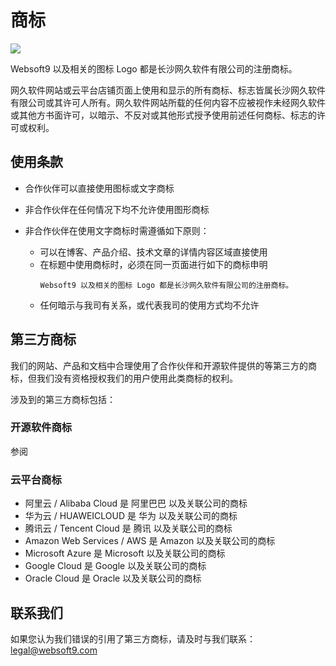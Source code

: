 # 商标

![](https://libs.websoft9.com/common/websoft9-logo.png)

Websoft9 以及相关的图标 Logo 都是长沙网久软件有限公司的注册商标。  

网久软件网站或云平台店铺页面上使用和显示的所有商标、标志皆属长沙网久软件有限公司或其许可人所有。网久软件网站所载的任何内容不应被视作未经网久软件或其他方书面许可，以暗示、不反对或其他形式授予使用前述任何商标、标志的许可或权利。  

## 使用条款

- 合作伙伴可以直接使用图标或文字商标
- 非合作伙伴在任何情况下均不允许使用图形商标
- 非合作伙伴在使用文字商标时需遵循如下原则：

   * 可以在博客、产品介绍、技术文章的详情内容区域直接使用
   * 在标题中使用商标时，必须在同一页面进行如下的商标申明
     ```
     Websoft9 以及相关的图标 Logo 都是长沙网久软件有限公司的注册商标。
     ```
   * 任何暗示与我司有关系，或代表我司的使用方式均不允许

## 第三方商标

我们的网站、产品和文档中合理使用了合作伙伴和开源软件提供的等第三方的商标，但我们没有资格授权我们的用户使用此类商标的权利。  

涉及到的第三方商标包括：

### 开源软件商标

参阅

### 云平台商标

- 阿里云 / Alibaba Cloud 是 阿里巴巴 以及关联公司的商标
- 华为云 / HUAWEICLOUD 是 华为 以及关联公司的商标
- 腾讯云 / Tencent Cloud 是 腾讯 以及关联公司的商标
- Amazon Web Services / AWS  是 Amazon 以及关联公司的商标
- Microsoft Azure 是 Microsoft 以及关联公司的商标
- Google Cloud 是 Google 以及关联公司的商标
- Oracle Cloud 是 Oracle 以及关联公司的商标

## 联系我们

如果您认为我们错误的引用了第三方商标，请及时与我们联系： legal@websoft9.com